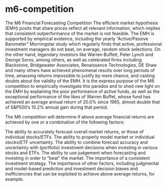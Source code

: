 # m6-competition

The M6 Financial Forecasting Competition
The efficient market hypothesis (EMH) posits that share prices reflect all relevant information, which implies that consistent outperformance of the market is not feasible. The EMH is supported by empirical evidence, including the yearly “Active/Passive Barometer” Morningstar study which regularly finds that active, professional investment managers do not beat, on average, random stock selections. On the other hand, legendary investors like Warren Buffett, Peter Lynch and George Soros, among others, as well as celebrated firms including Blackstone, Bridgewater Associates, Renaissance Technologies, DE Shaw and many others have achieved phenomenal results over long periods of time, amassing returns impossible to justify by mere chance, and casting doubts about the validity of the EMH. It is the express purpose of the M6 competition to empirically investigate this paradox and to shed new light on the EMH by explaining the poor performance of active funds, as well as the exceptional performance of the likes of Warren Buffet, whose fund has achieved an average annual return of 20.0% since 1965, almost double that of S&P500’s 10.2% annual gain during that period.

The M6 competition will determine if above average financial returns are achieved by one or a combination of the following factors:

The ability to accurately forecast overall market returns, or those of individual stocks/ETFs.
The ability to properly model market or individual stocks/ETF uncertainty.
The ability to combine forecast accuracy and uncertainty with (portfolio) investment decisions when investing in various stocks and ETFs.
The ability to use judgement when forecasting and investing in order to “beat” the market.
The importance of a consistent investment strategy.
The importance of other factors, including judgmental and model-based prediction and investment decision biases and inefficiencies that can be exploited to achieve above average returns, for example.